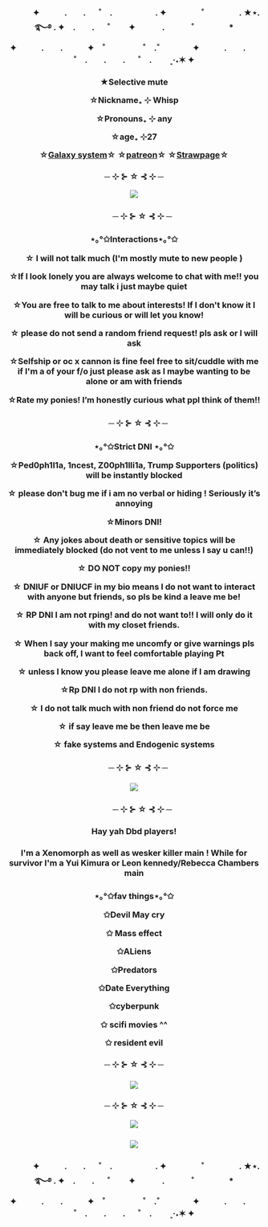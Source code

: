 
<h3 align="center"> 　　　✦　　　.　　. 　 ˚　.　　　　　 . ✦　　　 　˚　　　　 . ★⋆. ࿐࿔            . ✦　.　　. 　 ˚　 　✦
　　　.   　　˚　　 　　*　　 　　✦　　　.　　.　　　✦　˚ 　　　　 ˚　.˚　　　　✦　　　.　　. 　 ˚　.　　.　　. 　 ˚　.　　   ˳·˖✶   ✦　　
<h3 align="center"> 
  ★Selective mute

☆Nickname₊ ⊹ Whisp

☆Pronouns₊ ⊹ any

☆age₊ ⊹27

☆[Galaxy system](https://pluralkit.xyz/s/ucahsy)☆
☆[patreon](https://www.patreon.com/c/whispycrispy)☆
☆[Strawpage](https://whisp.straw.page)☆
<p align="center">
 <h3 align="center"> ─ ⊹ ⊱ ☆ ⊰ ⊹ ─
  
<p align="center">
  <img src=https://images.hdqwalls.com/download/leon-kennedy-resident-evil-game-te-3840x2160.jpg>
 <h3 align="center"> 　　─ ⊹ ⊱ ☆ ⊰ ⊹ ─　
 <h3 align="center">⋆｡°✩Interactions⋆｡°✩

☆ I will not talk much (I'm mostly mute to new people )

☆If I look lonely you are always welcome to chat with me!! you may talk i just maybe quiet

☆You are free to talk to me about interests! If I don't know it I will be curious or will let you know!

☆ please do not send a random friend request! pls ask or I will ask

☆Selfship or oc x cannon is fine feel free  to sit/cuddle with me  if I'm a of your f/o just please ask as I maybe wanting to be alone or am with friends 

☆Rate my ponies! I’m honestly curious what ppl think of them!!
   
  <h3 align="center"> 　─ ⊹ ⊱ ☆ ⊰ ⊹ ─
  
   <h3 align="center"> ⋆｡°✩Strict DNI ⋆｡°✩

☆Ped0ph1l1a, 1ncest, Z00ph1lli1a, Trump Supporters (politics) will be instantly blocked

☆ please don't bug me if i am no verbal or hiding ! Seriously it’s annoying

☆Minors DNI!

☆ Any jokes about death or sensitive topics will be immediately blocked (do not vent to me unless I say u can!!)

☆ DO NOT copy my ponies!!

☆ DNIUF or DNIUCF in my bio means I do not want to interact with anyone but friends, so pls be kind a leave me be!

☆ RP DNI I am not rping! and do not want to!! I will only do it with my closet friends.

☆ When I say your making me uncomfy or give warnings pls back off, I want to feel comfortable playing Pt

☆ unless I know you please leave me alone if I am drawing

☆Rp DNI I do not rp with non friends.

☆ I do not talk much with non friend do not force me

☆ if say leave me be then leave me be

☆ fake systems and Endogenic systems
 <h3 align="center"> 　─ ⊹ ⊱ ☆ ⊰ ⊹ ─　
 
  
 <h5 align="center">
  <img src=https://media1.tenor.com/m/7KCicCWYXWwAAAAd/treat-leon.gif >
   
 <h3 align="center"> 　　─ ⊹ ⊱ ☆ ⊰ ⊹ ─
 <h3 align="center"> Hay yah Dbd players!
   
 <h3 align="center"> I'm a Xenomorph as well as wesker killer main ! While for survivor I'm a Yui Kimura or Leon kennedy/Rebecca Chambers main

<h3 align="center"> ⋆｡°✩fav things⋆｡°✩

  
✩Devil May cry

✩ Mass effect

✩ALiens 

✩Predators

✩Date Everything

✩cyberpunk

✩ scifi movies ^^
    
✩ resident evil 


<h3 align="center"> ─ ⊹ ⊱ ☆ ⊰ ⊹ ─

    
    
  <h3 align="center">
   <img src=https://camo.githubusercontent.com/6d675ede520204f592aa66927e807f011c6c2af43e21013c86710647d4ce59f3/68747470733a2f2f707265766965772e726564642e69742f7237756a6f31643637306a66312e6a7065673f77696474683d3634302663726f703d736d617274266175746f3d7765627026733d33363733383164306561356232346536626662623231336535613330376633616630663335663037>
 <h3 align="center"> ─ ⊹ ⊱ ☆ ⊰ ⊹ ─



 <h5 align="center">
<img src=https://media1.tenor.com/m/3lTVzGtF6VkAAAAC/umbrella-corporation.gif>
    <h5 align="center">   
         

  
  <img src=https://media1.tenor.com/m/IgxBGbSz2k4AAAAd/leon-resident-evil-4.gif>
  
 <h3 align="center"> 　　　✦　　　.　　. 　 ˚　.　　　　　 . ✦　　　 　˚　　　　 . ★⋆. ࿐࿔            . ✦　.　　. 　 ˚　 　✦
　　　.   　　˚　　 　　*　　 　　✦　　　.　　.　　　✦　˚ 　　　　 ˚　.˚　　　　✦　　　.　　. 　 ˚　.　　.　　. 　 ˚　.　　   ˳·˖✶   ✦　　

<!--
**whispycrispy/whispycrispy** is a ✨ _special_ ✨ repository because its `README.md` (this file) appears on your GitHub profile.

Here are some ideas to get you started:

- 🔭 I’m currently working on ...
- 🌱 I’m currently learning ...
- 👯 I’m looking to collaborate on ...
- 🤔 I’m looking for help with ...
- 💬 Ask me about ...
- 📫 How to reach me: ...
- 😄 Pronouns: ...
- ⚡ Fun fact: ...
-->
